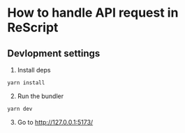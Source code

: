 # How to handle API request in ReScript

## Devlopment settings

1. Install deps

```bash
yarn install
```

2. Run the bundler

```bash
yarn dev
```

3. Go to http://127.0.0.1:5173/
